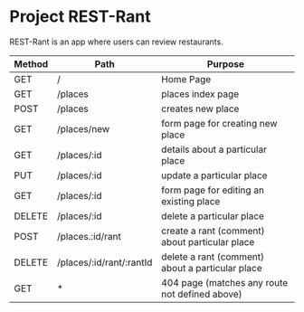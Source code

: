 # Project REST-Rant

REST-Rant is an app where users can review restaurants.


| Method | Path | Purpose |
| --- |--- | --- |
| GET | / | Home Page |
| GET | /places | places index page |
| POST | /places | creates new place |
| GET | /places/new | form page for creating new place | 
| GET | /places/:id | details about a particular place | 
| PUT | /places/:id | update a particular place | 
| GET | /places/:id | form page for editing an existing place | 
| DELETE | /places/:id | delete a particular place | 
| POST | /places.:id/rant | create a rant (comment) about particular place | 
| DELETE | /places/:id/rant/:rantId | delete a rant (comment) about a particular place | 
| GET | * | 404 page (matches any route not defined above) |